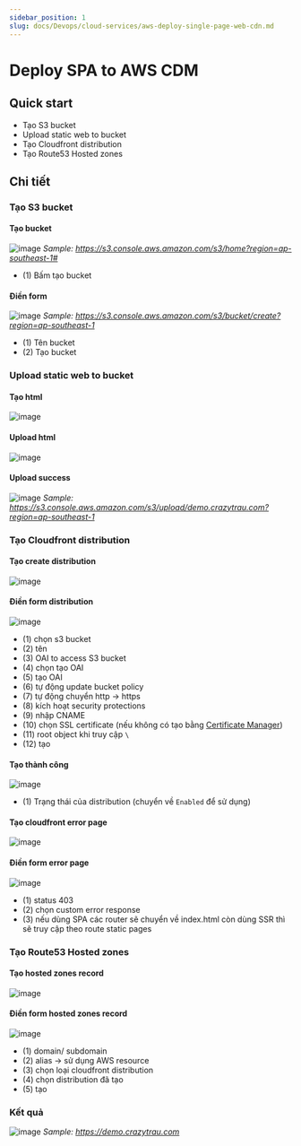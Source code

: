 ```yaml
---
sidebar_position: 1
slug: docs/Devops/cloud-services/aws-deploy-single-page-web-cdn.md
---
```


# Deploy SPA to AWS CDM

## Quick start

- Tạo S3 bucket
- Upload static web to bucket
- Tạo Cloudfront distribution
- Tạo Route53 Hosted zones

## Chi tiết

### Tạo S3 bucket
#### Tạo bucket
![image](https://onedrive.live.com/embed?resid=7697E3973F0F969B%21396117&authkey=%21AC8QTOYuqL6nBQA&width=1808&height=984)
*Sample: https://s3.console.aws.amazon.com/s3/home?region=ap-southeast-1#*
- (1) Bấm tạo bucket 

#### Điền form
![image](https://onedrive.live.com/embed?resid=7697E3973F0F969B%21396118&authkey=%21AC8QTOYuqL6nBQA&width=999999&height=1024)
*Sample: https://s3.console.aws.amazon.com/s3/bucket/create?region=ap-southeast-1*
- (1) Tên bucket
- (2) Tạo bucket

### Upload static web to bucket
#### Tạo html
![image](https://onedrive.live.com/embed?resid=7697E3973F0F969B%21396119&authkey=%21AC8QTOYuqL6nBQA&width=1076&height=331)

#### Upload html
![image](https://onedrive.live.com/embed?resid=7697E3973F0F969B%21396120&authkey=%21AC8QTOYuqL6nBQA&width=1817&height=979)

#### Upload success
![image](https://onedrive.live.com/embed?resid=7697E3973F0F969B%21396121&authkey=%21AC8QTOYuqL6nBQA&width=1817&height=979)
*Sample: https://s3.console.aws.amazon.com/s3/upload/demo.crazytrau.com?region=ap-southeast-1*

### Tạo Cloudfront distribution
#### Tạo create distribution
![image](https://onedrive.live.com/embed?resid=7697E3973F0F969B%21396122&authkey=%21AC8QTOYuqL6nBQA&width=1817&height=1129)

#### Điền form distribution
![image](https://onedrive.live.com/embed?resid=7697E3973F0F969B%21396123&authkey=%21AC8QTOYuqL6nBQA&width=1817&height=4944)
- (1) chọn s3 bucket
- (2) tên
- (3) OAI to access S3 bucket
- (4) chọn tạo OAI
- (5) tạo OAI
- (6) tự động update bucket policy 
- (7) tự động chuyển http -> https 
- (8) kích hoạt security protections
- (9) nhập CNAME
- (10) chọn SSL certificate (nếu không có tạo bằng [Certificate Manager](https://aws.amazon.com/certificate-manager/))
- (11) root object khi truy cập `\`
- (12) tạo

#### Tạo thành công
![image](https://onedrive.live.com/embed?resid=7697E3973F0F969B%21396126&authkey=%21AC8QTOYuqL6nBQA&width=1816&height=1016)
- (1) Trạng thái của distribution (chuyển về `Enabled` để sử dụng)

#### Tạo cloudfront error page
![image](https://onedrive.live.com/embed?resid=7697E3973F0F969B%21396124&authkey=%21AC8QTOYuqL6nBQA&width=1817&height=1016)

#### Điền form error page
![image](https://onedrive.live.com/embed?resid=7697E3973F0F969B%21396125&authkey=%21AC8QTOYuqL6nBQA&width=1817&height=979)
- (1) status 403
- (2) chọn custom error response 
- (3) nếu dùng SPA các router sẽ chuyển về index.html còn dùng SSR thì sẽ truy cập theo route static pages

### Tạo Route53 Hosted zones 
#### Tạo hosted zones record
![image](https://onedrive.live.com/embed?resid=7697E3973F0F969B%21396127&authkey=%21AC8QTOYuqL6nBQA&width=1817&height=1599)


#### Điền form hosted zones record
![image](https://onedrive.live.com/embed?resid=7697E3973F0F969B%21396129&authkey=%21AC8QTOYuqL6nBQA&width=1817&height=980)
- (1) domain/ subdomain
- (2) alias -> sử dụng AWS resource
- (3) chọn loại cloudfront distribution
- (4) chọn distribution đã tạo
- (5) tạo

### Kết quả
![image](https://onedrive.live.com/embed?resid=7697E3973F0F969B%21396128&authkey=%21AC8QTOYuqL6nBQA&width=1909&height=1051)
*Sample: https://demo.crazytrau.com*